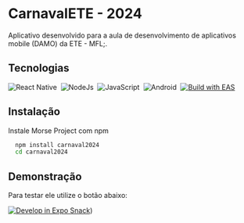 
# CarnavalETE - 2024

Aplicativo desenvolvido para a aula de desenvolvimento de aplicativos mobile (DAMO) da ETE - MFL;.


## Tecnologias

![React Native](https://img.shields.io/badge/React_Native-20232A?style=for-the-badge&logo=react&logoColor=61DAFB)&nbsp;
![NodeJs](https://img.shields.io/badge/Node.js-43853D?style=for-the-badge&logo=node.js&logoColor=white)&nbsp;
![JavaScript](https://img.shields.io/badge/JavaScript-F7DF1E?style=for-the-badge&logo=javascript&logoColor=black)&nbsp;
![Android](https://img.shields.io/badge/Android-3DDC84?style=for-the-badge&logo=android&logoColor=white)&nbsp;
[![Build with EAS](https://img.shields.io/badge/Build-3275E7.svg?style=for-the-badge&logo=EXPO&labelColor=000&logoColor=FFF)](https://docs.expo.dev/build/introduction/)

## Instalação

Instale Morse Project com npm

```bash
  npm install carnaval2024
  cd carnaval2024
```
    
## Demonstração

Para testar ele utilize o botão abaixo:

[![Develop in Expo Snack](https://img.shields.io/badge/Snack-fff.svg?style=for-the-badge&logo=EXPO&labelColor=000&logoColor=FFF)](https://snack.expo.dev/@a5ur4/carnaval-2024))
